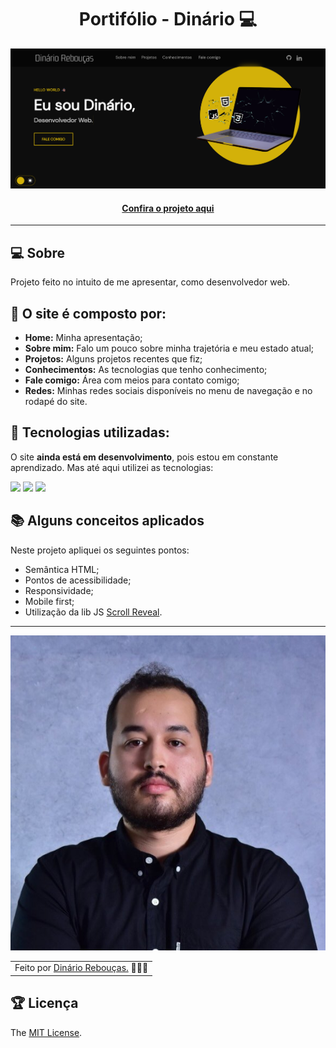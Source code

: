 <h1 align="center">Portifólio - Dinário 💻</h1>

![Imagem do projeto finalizado](assets/images/projects/tela.png)

<h4 align="center"><a href="">Confira o projeto aqui</a></h4>

---

## 💻 Sobre

Projeto feito no intuito de me apresentar, como desenvolvedor web.

## 🤯 O site é composto por:

-   **Home:** Minha apresentação;
-   **Sobre mim:** Falo um pouco sobre minha trajetória e meu estado atual;
-   **Projetos:** Alguns projetos recentes que fiz;
-   **Conhecimentos:** As tecnologias que tenho conhecimento;
-   **Fale comigo:** Área com meios para contato comigo;
-   **Redes:** Minhas redes sociais disponíveis no menu de navegação e no rodapé do site.

## 🧠 Tecnologias utilizadas:

O site **ainda está em desenvolvimento**, pois estou em constante aprendizado. Mas até aqui utilizei as tecnologias:

<div>
    <img src="https://img.shields.io/badge/HTML5-E34F26?style=for-the-badge&logo=html5&logoColor=white" />
    <img src="https://img.shields.io/badge/CSS3-1572B6?style=for-the-badge&logo=css3&logoColor=white" />
    <img src="https://img.shields.io/badge/JavaScript-F7DF1E?style=for-the-badge&logo=javascript&logoColor=black" />
</div>

## 📚 Alguns conceitos aplicados

Neste projeto apliquei os seguintes pontos:

-   Semântica HTML;
-   Pontos de acessibilidade;
-   Responsividade;
-   Mobile first;
-   Utilização da lib JS <a href="https://scrollrevealjs.org">Scroll Reveal</a>.

---

![Imagem avatar](assets/images/dinario-serio-fundo-cinza.jpg)

<table>
  <tr>
    <td>
      Feito por <a href="https://github.com/Dinar2020">Dinário Rebouças.</a> 🙋🏿‍♂️
    </td>
  </tr>
</table>

## 🏆 Licença

The [MIT License](./LICENSE).
